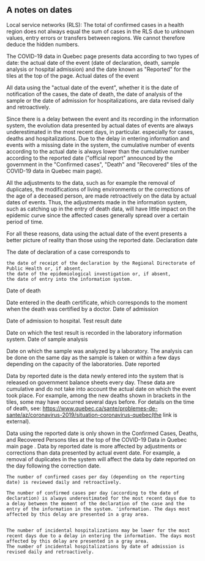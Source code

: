 ## A notes on dates





Local service networks (RLS):
The total of confirmed cases in a health region does not always equal the sum of cases in the RLS due to unknown values, entry errors or transfers between regions. We cannot therefore deduce the hidden numbers.




The COVID-19 data in Quebec page presents data according to two types of date: the actual date of the event (date of declaration, death, sample analysis or hospital admission) and the date known as "Reported" for the tiles at the top of the page.
Actual dates of the event

All data using the "actual date of the event", whether it is the date of notification of the cases, the date of death, the date of analysis of the sample or the date of admission for hospitalizations, are data revised daily and retroactively.

Since there is a delay between the event and its recording in the information system, the evolution data presented by actual dates of events are always underestimated in the most recent days, in particular. especially for cases, deaths and hospitalizations. Due to the delay in entering information and events with a missing date in the system, the cumulative number of events according to the actual date is always lower than the cumulative number according to the reported date ("official report" announced by the government in the "Confirmed cases", "Death" and "Recovered" tiles of the COVID-19 data in Quebec main page).

All the adjustments to the data, such as for example the removal of duplicates, the modifications of living environments or the corrections of the age of a deceased person, are made retroactively on the data by actual dates of events. Thus, the adjustments made in the information system, such as catching up in the entry of death data, will have little impact on the epidemic curve since the affected cases generally spread over a certain period of time.

For all these reasons, data using the actual date of the event presents a better picture of reality than those using the reported date.
Declaration date

The date of declaration of a case corresponds to

    the date of receipt of the declaration by the Regional Directorate of Public Health or, if absent,
    the date of the epidemiological investigation or, if absent,
    the date of entry into the information system.

Date of death

Date entered in the death certificate, which corresponds to the moment when the death was certified by a doctor.
Date of admission

Date of admission to hospital.
Test result date

Date on which the test result is recorded in the laboratory information system.
Date of sample analysis

Date on which the sample was analyzed by a laboratory. The analysis can be done on the same day as the sample is taken or within a few days depending on the capacity of the laboratories.
Date reported

Data by reported date is the data newly entered into the system that is released on government balance sheets every day. These data are cumulative and do not take into account the actual date on which the event took place. For example, among the new deaths shown in brackets in the tiles, some may have occurred several days before. For details on the time of death, see:  https://www.quebec.ca/sante/problemes-de-sante/az/coronavirus-2019/situation-coronavirus-quebec(the link is external).

Data using the reported date is only shown in the Confirmed Cases, Deaths, and Recovered Persons tiles at the top of the COVID-19 Data in Quebec main page . Data by reported date is more affected by adjustments or corrections than data presented by actual event date. For example, a removal of duplicates in the system will affect the data by date reported on the day following the correction date.







    The number of confirmed cases per day (depending on the reporting date) is reviewed daily and retroactively.

    The number of confirmed cases per day (according to the date of declaration) is always underestimated for the most recent days due to a delay between the moment of the declaration of the case and the entry of the information in the system. 'information. The days most affected by this delay are presented in a gray area.


    The number of incidental hospitalizations may be lower for the most recent days due to a delay in entering the information. The days most affected by this delay are presented in a gray area.
    The number of incidental hospitalizations by date of admission is revised daily and retroactively.





